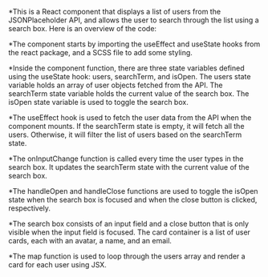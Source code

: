 *This is a React component that displays a list of users from the JSONPlaceholder API, and allows the user to search through the list using a search box. Here is an overview of the code:

*The component starts by importing the useEffect and useState hooks from the react package, and a SCSS file to add some styling.

*Inside the component function, there are three state variables defined using the useState hook: users, searchTerm, and isOpen. The users state variable holds an array of user objects fetched from the API. The searchTerm state variable holds the current value of the search box. The isOpen state variable is used to toggle the search box.

*The useEffect hook is used to fetch the user data from the API when the component mounts. If the searchTerm state is empty, it will fetch all the users. Otherwise, it will filter the list of users based on the searchTerm state.

*The onInputChange function is called every time the user types in the search box. It updates the searchTerm state with the current value of the search box.

*The handleOpen and handleClose functions are used to toggle the isOpen state when the search box is focused and when the close button is clicked, respectively.

*The search box consists of an input field and a close button that is only visible when the input field is focused. The card container is a list of user cards, each with an avatar, a name, and an email.

*The map function is used to loop through the users array and render a card for each user using JSX.


